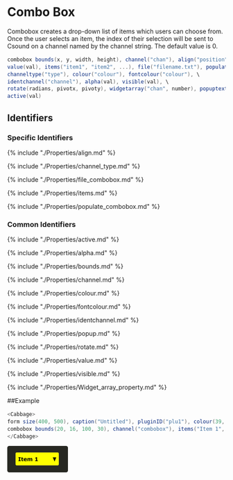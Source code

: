 # Combo Box

Combobox creates a drop-down list of items which users can choose from. Once the user selects an item, the index of their selection will be sent to Csound on a channel named by the channel string. The default value is 0.


```csharp
combobox bounds(x, y, width, height), channel("chan"), align("position")\
value(val), items("item1", "item2", ...), file("filename.txt"), populate("filetype", "dir"),\
channeltype("type"), colour("colour"), fontcolour("colour"), \
identchannel("channel"), alpha(val), visible(val), \
rotate(radians, pivotx, pivoty), widgetarray("chan", number), popuptext("text") \
active(val)
```
<!--(End of syntax)/-->

## Identifiers

### Specific Identifiers

{% include "./Properties/align.md" %}

{% include "./Properties/channel_type.md" %}

{% include "./Properties/file_combobox.md" %}

{% include "./Properties/items.md" %}

{% include "./Properties/populate_combobox.md" %}


### Common Identifiers
{% include "./Properties/active.md" %}  

{% include "./Properties/alpha.md" %} 

{% include "./Properties/bounds.md" %}  

{% include "./Properties/channel.md" %}

{% include "./Properties/colour.md" %}  

{% include "./Properties/fontcolour.md" %} 

{% include "./Properties/identchannel.md" %} 

{% include "./Properties/popup.md" %} 

{% include "./Properties/rotate.md" %}  

{% include "./Properties/value.md" %}  

{% include "./Properties/visible.md" %}  

{% include "./Properties/Widget_array_property.md" %} 

<!--(End of identifiers)/-->

##Example
```csharp
<Cabbage>
form size(400, 500), caption("Untitled"), pluginID("plu1"), colour(39, 40, 34)
combobox bounds(20, 16, 100, 30), channel("combobox"), items("Item 1", "Item 2", "Item 3"), colour("yellow"), fontcolour("black")
</Cabbage>
```

![](../images/comboboxExample.png)